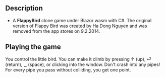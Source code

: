 Description
-----------
- A **FlappyBird** clone game under Blazor wasm with C#. 
The original version of Flappy Bird was created by Ha Dong Nguyen and was removed from the app stores on 9.2.2014.

Playing the game
-------------------------
You control the little bird. You can make it climb by pressing ↑ (up), ⏎ (return), ␣ (space), or clicking into the window. Don't crash into any pipes! For every pipe you pass without colliding, you get one point.
